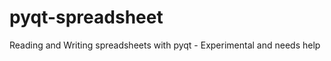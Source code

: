 pyqt-spreadsheet
================

Reading and Writing spreadsheets with pyqt - Experimental and needs help
